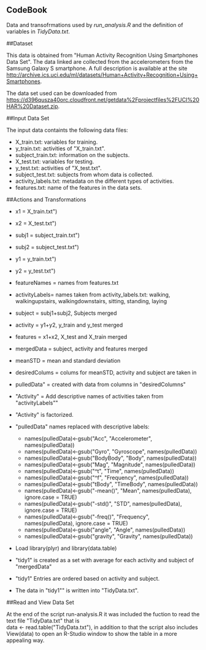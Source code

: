 CodeBook
---------------------------------------------------------------
Data and transofrmations used by *run_analysis.R* and the definition of variables in *TidyData.txt*.

##Dataset 

This data is obtained from "Human Activity Recognition Using Smartphones Data Set". The data linked are collected from the accelerometers from the Samsung Galaxy S smartphone. A full description is available at the site <http://archive.ics.uci.edu/ml/datasets/Human+Activity+Recognition+Using+Smartphones>.

The data set used can be downloaded from <https://d396qusza40orc.cloudfront.net/getdata%2Fprojectfiles%2FUCI%20HAR%20Dataset.zip>. 

##Input Data Set

The input data containts the following data files:

* X_train.txt:          variables for training.
* y_train.txt:          activities of "X_train.txt".
* subject_train.txt:    information on the subjects.
* X_test.txt:           variables for testing.
* y_test.txt:           activities of "X_test.txt".
* subject_test.txt:     subjects from whom data is collected.
* activity_labels.txt:  metadata on the different types of activities.
* features.txt:         name of the features in the data sets.

##Actions and Transformations

* x1            = X_train.txt")
* x2            = X_test.txt")
* subj1         = subject_train.txt")
* subj2         = subject_test.txt")
* y1            = y_train.txt")
* y2            = y_test.txt")
* featureNames  = names from features.txt
* activityLabels= names taken from activity_labels.txt: 
                  walking, walkingupstairs, walkingdownstairs, sitting, standing, laying
  
* subject         = subj1+subj2, Subjects merged
* activity        = y1+y2, y_train and y_test merged
* features        = x1+x2, X_test and X_train merged
* mergedData      = subject, activity and features merged
* meanSTD         = mean and standard deviation
* desiredColums   = colums for meanSTD, activity and subject are taken in
* pulledData"     = created with data from columns in "desiredColumns"
* "Activity"      = Add descriptive names of activities taken from "activityLabels""

* "Activity" is factorized.

* "pulledData" names replaced with descriptive labels:
   - names(pulledData)<-gsub("Acc", "Accelerometer", names(pulledData))
   - names(pulledData)<-gsub("Gyro", "Gyroscope", names(pulledData))
   - names(pulledData)<-gsub("BodyBody", "Body", names(pulledData))
   - names(pulledData)<-gsub("Mag", "Magnitude", names(pulledData))
   - names(pulledData)<-gsub("^t", "Time", names(pulledData))
   - names(pulledData)<-gsub("^f", "Frequency", names(pulledData))
   - names(pulledData)<-gsub("tBody", "TimeBody", names(pulledData))
   - names(pulledData)<-gsub("-mean()", "Mean", names(pulledData), ignore.case = TRUE)
   - names(pulledData)<-gsub("-std()", "STD", names(pulledData), ignore.case = TRUE)
   - names(pulledData)<-gsub("-freq()", "Frequency", names(pulledData), ignore.case = TRUE)
   - names(pulledData)<-gsub("angle", "Angle", names(pulledData))
   - names(pulledData)<-gsub("gravity", "Gravity", names(pulledData))

* Load library(plyr) and library(data.table)
* "tidy1" is created as a set with average for each activity and subject of "mergedData" 
* "tidy1" Entries are ordered based on activity and subject.
* The data in "tidy1"" is written into "TidyData.txt".

##Read and View Data Set

At the end of the script run-analysis.R it was included the fuction to read the text file "TidyData.txt" that is        
data <- read.table("TidyData.txt"), in addition to that the script also includes View(data) to open an R-Studio window to show the table in a more appealing way.
